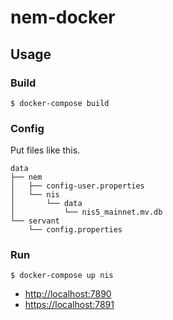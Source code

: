 # nem-docker

## Usage

### Build

```shell
$ docker-compose build
```

### Config

Put files like this.

```text
data
├── nem
│   ├── config-user.properties
│   └── nis
│       └── data
│           └── nis5_mainnet.mv.db
└── servant
    └── config.properties
```

### Run

```shell
$ docker-compose up nis
```

- [http://localhost:7890](http://localhost:7890)
- [https://localhost:7891](https://localhost:7891)
